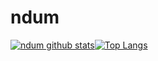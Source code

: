 # ndum

[![ndum github stats](https://github-readme-stats.vercel.app/api?username=ndum&show_icons=true&count_private=false&layout=compact&hide_border=true)](https://github.com/ndum?tab=repositories)[![Top Langs](https://github-readme-stats.vercel.app/api/top-langs/?username=ndum&layout=compact&langs_count=10&hide=c%23,powershell&hide_border=true)](https://github.com/ndum?tab=repositories)
